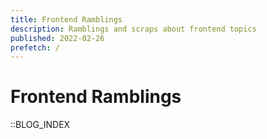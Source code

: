 ```yaml
---
title: Frontend Ramblings
description: Ramblings and scraps about frontend topics
published: 2022-02-26
prefetch: /
---
```


# Frontend Ramblings

::BLOG_INDEX
